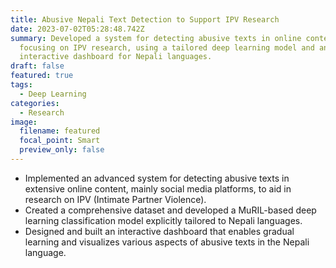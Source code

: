 ```yaml
---
title: Abusive Nepali Text Detection to Support IPV Research
date: 2023-07-02T05:28:48.742Z
summary: Developed a system for detecting abusive texts in online content,
  focusing on IPV research, using a tailored deep learning model and an
  interactive dashboard for Nepali languages.
draft: false
featured: true
tags:
  - Deep Learning
categories:
  - Research
image:
  filename: featured
  focal_point: Smart
  preview_only: false
---
```

* Implemented an advanced system for detecting abusive texts in extensive online content, mainly social media platforms, to aid in research on IPV (Intimate Partner Violence). 
* Created a comprehensive dataset and developed a MuRIL-based deep learning classification model explicitly tailored to Nepali languages.
* Designed and built an interactive dashboard that enables gradual learning and visualizes various aspects of abusive texts in the Nepali language.